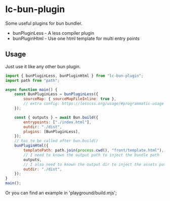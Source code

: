 # lc-bun-plugin

Some useful plugins for bun bundler.

-   bunPluginLess - A less compiler plugin
-   bunPluginHtml - Use one html template for multi entry points

## Usage

Just use it like any other bun plugin.

```js
import { bunPluginLess, bunPluginHtml } from "lc-bun-plugin";
import path from "path";

async function main() {
    const BunPluginLess = bunPluginLess({
        sourceMap: { sourceMapFileInline: true },
        // extra config: https://lesscss.org/usage/#programmatic-usage
    });

    const { outputs } = await Bun.build({
        entrypoints: ["./index.html"],
        outdir: "./dist",
        plugins: [BunPluginLess],
    });
    // has to be called after bun.build()
    bunPluginHtml({
        templatePath: path.join(process.cwd(), "front/template.html"),
        // I need to known the output path to inject the bundle path
        outputs,
        // I also need to known the output dir to inject the assets path
        outdir: "./dist",
    });
}
main();
```

Or you can find an example in 'playground/build.mjs';
